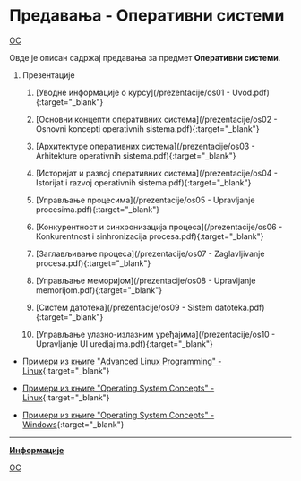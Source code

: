 # Предавања - Оперативни системи  

[ОС](../README.md)

Овде је описан садржај предавања за предмет **Оперативни системи**.

1. Презентације

    1. [Уводне информације о курсу](/prezentacije/os01 - Uvod.pdf){:target="_blank"}

    1. [Основни концепти оперативних система](/prezentacije/os02 - Osnovni koncepti operativnih sistema.pdf){:target="_blank"}

    1. [Архитектуре оперативних система](/prezentacije/os03 - Arhitekture operativnih sistema.pdf){:target="_blank"}

    1. [Историјат и развој оперативних система](/prezentacije/os04 - Istorijat i razvoj operativnih sistema.pdf){:target="_blank"}

    1. [Управљање процесима](/prezentacije/os05 - Upravljanje procesima.pdf){:target="_blank"}

    1. [Конкурентност и синхронизација процеса](/prezentacije/os06 - Konkurentnost i sinhronizacija procesa.pdf){:target="_blank"}

    1. [Заглављивање процеса](/prezentacije/os07 - Zaglavljivanje procesa.pdf){:target="_blank"}

    1. [Управљање меморијом](/prezentacije/os08 - Upravljanje memorijom.pdf){:target="_blank"}

    1. [Систем датотека](/prezentacije/os09 - Sistem datoteka.pdf){:target="_blank"}

    1. [Управљање улазно-излазним уређајима](/prezentacije/os10 - Upravljanje UI uredjajima.pdf){:target="_blank"}

- [Примери из књиге "Advanced Linux Programming" - Linux](https://github.com/PmfBlOS/OS/tree/master/predavanja/primeri-knjiga-advanced-linux-programming-linux){:target="_blank"}

- [Примери из књиге "Operating System Concepts" - Linux](https://github.com/PmfBlOS/OS/tree/master/predavanja/primeri-knjiga-operating-system-concepts-linux){:target="_blank"}

- [Примери из књиге "Operating System Concepts" - Windows](https://github.com/PmfBlOS/OS/tree/master/predavanja/primeri-knjiga-operating-system-concepts-windows){:target="_blank"}

---

**[Информације](info/README.md)**

[ОС](../README.md)